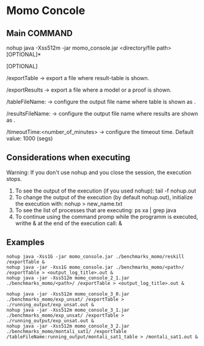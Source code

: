 # Momo Concole 

## Main COMMAND

nohup java -Xss512m -jar momo_console.jar <directory/file path> [OPTIONAL]*

[OPTIONAL]

/exportTable -> export a file where result-table is shown.

/exportResults -> export a file where a model or a proof is shown.

/tableFileName:<filename> -> configure the output file name where table is shown as <filename>.

/resultsFileName:<filename> -> configure the output file name where results are shown as <filename>.
	
/timeoutTime:<number_of_minutes> -> configure the timeout time. Default value: 1000 (segs)


##  Considerations when executing

Warning: If you don't use nohup and you close the session, the execution stops.

1. To see the output of the execution (if you used nohup): 
tail -f nohup.out
2. To change the output of the execution (by default nohup.out), initialize the execution with: 
nohup <command> > new_name.txt
3. To see the list of processes that are executing:
ps xa | grep java
4. To continue using the command promp while the programm is executed, writhe & at the end of the execution call: 
<command> &

## Examples
```
nohup java -Xss1G -jar momo_console.jar ./benchmarks_momo/reskill /exportTable &
nohup java -jar -Xss1G momo_console.jar ./benchmarks_momo/<path>/ /exportTable > <output_log_title>.out &  
nohup java -jar -Xss512m momo_console_2_1.jar ./benchmarks_momo/<path>/ /exportTable > <output_log_title>.out &  

nohup java -jar -Xss512m momo_console_3_0.jar ./benchmarks_momo/exp_unsat/ /exportTable > ./running_output/exp_unsat.out &
nohup java -jar -Xss512m momo_console_3_1.jar ./benchmarks_momo/exp_unsat/ /exportTable > ./running_output/exp_unsat.out & 
nohup java -jar -Xss512m momo_console_3_2.jar ./benchmarks_momo/montali_sat1/ /exportTable /tableFileName:running_output/montali_sat1_table > /montali_sat1.out &   

```